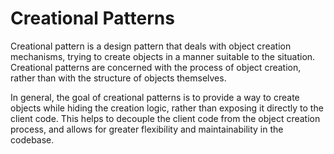 # Creational Patterns

Creational pattern is a design pattern that deals with object creation mechanisms,
trying to create objects in a manner suitable to the situation. 
Creational patterns are concerned with the process of object creation,
rather than with the structure of objects themselves.

In general, the goal of creational patterns is to provide a way to create objects while hiding the 
creation logic, rather than exposing it directly to the client code. 
This helps to decouple the client code from the object creation process,
and allows for greater flexibility and maintainability in the codebase.